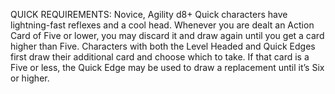QUICK
REQUIREMENTS: Novice, Agility d8+
Quick characters have lightning-fast reflexes and a cool head. Whenever you are dealt an Action Card of Five or lower, you may discard it and draw again until you get a card higher than Five.
Characters with both the Level Headed and Quick Edges first draw their additional card and choose which to take. If that card is a Five or less, the Quick Edge may be used to draw a replacement until it’s Six or higher.